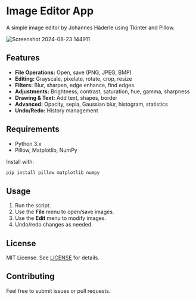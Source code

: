 # Image Editor App

A simple image editor by Johannes Häderle using Tkinter and Pillow.


![Screenshot 2024-08-23 144911](https://github.com/user-attachments/assets/4ac1b251-2902-40dc-a7ea-116decddee33)

## Features

- **File Operations:** Open, save (PNG, JPEG, BMP)
- **Editing:** Grayscale, pixelate, rotate, crop, resize
- **Filters:** Blur, sharpen, edge enhance, find edges
- **Adjustments:** Brightness, contrast, saturation, hue, gamma, sharpness
- **Drawing & Text:** Add text, shapes, border
- **Advanced:** Opacity, sepia, Gaussian blur, histogram, statistics
- **Undo/Redo:** History management

## Requirements

- Python 3.x
- Pillow, Matplotlib, NumPy

Install with:

```sh
pip install pillow matplotlib numpy
```

## Usage

1. Run the script.
2. Use the **File** menu to open/save images.
3. Use the **Edit** menu to modify images.
4. Undo/redo changes as needed.

## License

MIT License. See [LICENSE](LICENSE) for details. 

## Contributing

Feel free to submit issues or pull requests.
